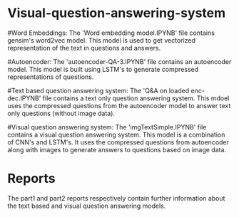 # Visual-question-answering-system

#Word Embeddings:
The 'Word embedding model.IPYNB' file contains gensim's word2vec model. This model is used to get vectorized representation of the text in questions and answers. 

#Autoencoder:
The 'autoencoder-QA-3.IPYNB' file contains an autoencoder model. This model is built using LSTM's to generate compressed representations of questions. 

#Text based question answering system:
The 'Q&A on loaded enc-dec.IPYNB' file contains a text only question answering system. This mdoel uses the compressed questions from the autoencoder model to answer text only questions (without image data). 

#Visual question answering system:
The 'imgTextSimple.IPYNB' file contains a visual question answering system. This model is a combination of CNN's and LSTM's. It uses the compressed questions from autoencoder along with images to generate answers to questions based on image data. 

# Reports
The part1 and part2 reports respectively contain further information about the text based and visual question answering models.  

